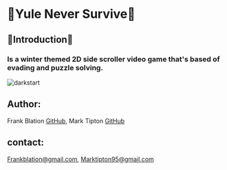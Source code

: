 # 🦇Yule Never Survive🦇

##  🌲Introduction🌲


### Is a winter themed 2D side scroller video game that's based of evading and puzzle solving.

![darkstart](https://github.com/Frankblation/winter_game/assets/124920027/f260ff32-55b9-4bbf-bfd7-94a84f1cd9b6)
 


## Author: 
Frank Blation [GitHub](https://github.com/frankblation),
Mark Tipton  [GitHub](https://github.com/marktipton)
## contact: 
Frankblation@gmail.com,
Marktipton95@gmail.com

